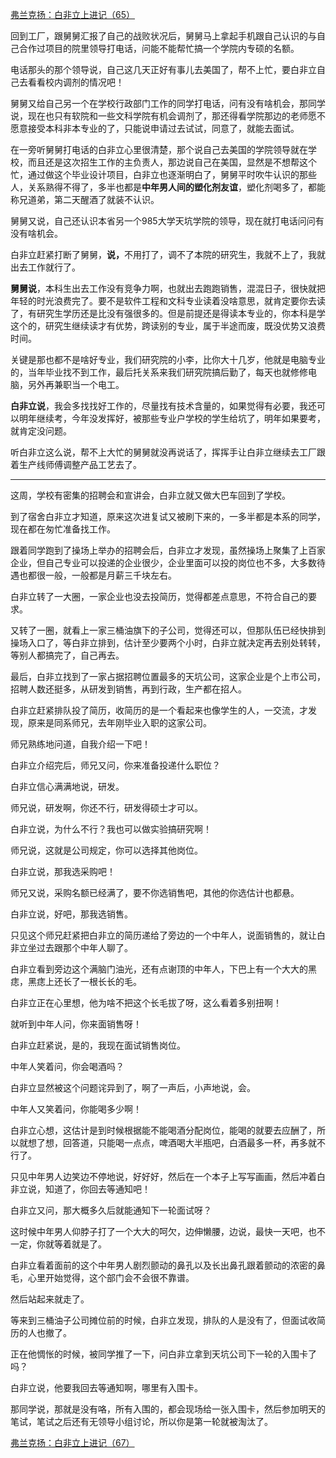 <p></p><a href="https://zhuanlan.zhihu.com/p/102580874" data-draft-node="block" data-draft-type="link-card" data-image="https://pic2.zhimg.com/v2-d191a464a1d1b1a296590fddf29bf889_180x120.jpg" data-image-width="1142" data-image-height="414" class="internal">弗兰克扬：白非立上进记（65）</a><p>回到工厂，跟舅舅汇报了自己的战败状况后，舅舅马上拿起手机跟自己认识的与自己合作过项目的院里领导打电话，问能不能帮忙搞一个学院内专硕的名额。</p><p>电话那头的那个领导说，自己这几天正好有事儿去美国了，帮不上忙，要白非立自己去看看校内调剂的情况吧！</p><p>舅舅又给自己另一个在学校行政部门工作的同学打电话，问有没有啥机会，那同学说，现在也只有软院和一些文科学院有机会调剂了，那还得看学院那边的老师愿不愿意接受本科非本专业的了，只能说申请过去试试，同意了，就能去面试。</p><p>在一旁听舅舅打电话的白非立心里很清楚，那个说自己去美国的学院领导就在学校，而且还是这次招生工作的主负责人，那边说自己在美国，显然是不想帮这个忙，通过做这个毕业设计项目，白非立也逐渐明白了，舅舅平时吹牛认识的那些人，关系熟得不得了，多半也都是<b>中年男人间的塑化剂友谊</b>，塑化剂喝多了，都能称兄道弟，第二天醒酒了就装不认识。</p><p>舅舅又说，自己还认识本省另一个985大学天坑学院的领导，现在就打电话问问有没有啥机会。</p><p>白非立赶紧打断了舅舅，<b>说，</b>不用打了，调不了本院的研究生，我就不上了，我就出去工作就行了。</p><p><b>舅舅说</b>，本科生出去工作没有竞争力啊，也就出去跑跑销售，混混日子，很快就把年轻的时光浪费完了。要不是软件工程和文科专业读着没啥意思，就肯定要你去读了，有研究生学历还是比没有强很多的。但是前提还是得读本专业的，你本科是学这个的，研究生继续读才有优势，跨读别的专业，属于半途而废，既没优势又浪费时间。</p><p>关键是那也都不是啥好专业，我们研究院的小李，比你大十几岁，他就是电脑专业的，当年毕业找不到工作，最后托关系来我们研究院搞后勤了，每天也就修修电脑，另外再兼职当一个电工。</p><p><b>白非立说</b>，我会多找找好工作的，尽量找有技术含量的，如果觉得有必要，我还可以明年继续考，今年没发挥好，被那些专业户学校的学生给坑了，明年如果要考，就肯定没问题。</p><p>听白非立这么说，帮不上大忙的舅舅就没再说话了，挥挥手让白非立继续去工厂跟着生产线师傅调整产品工艺去了。</p><hr/><p>这周，学校有密集的招聘会和宣讲会，白非立就又做大巴车回到了学校。</p><p>到了宿舍白非立才知道，原来这次进复试又被刷下来的，一多半都是本系的同学，现在都在匆忙准备找工作。</p><p>跟着同学跑到了操场上举办的招聘会后，白非立才发现，虽然操场上聚集了上百家企业，但自己专业可以投递的企业很少，企业里面可以投的岗位也不多，大多数待遇也都很一般，一般都是月薪三千块左右。</p><p>白非立转了一大圈，一家企业也没去投简历，觉得都差点意思，不符合自己的要求。</p><p>又转了一圈，就看上一家三桶油旗下的子公司，觉得还可以，但那队伍已经快排到操场入口了，等白非立排到，估计至少要两个小时，白非立就决定再去别处转转，等别人都搞完了，自己再去。</p><p>最后，白非立找到了一家占据招聘位置最多的天坑公司，这家企业是个上市公司，招聘人数还挺多，从研发到销售，再到行政，生产都在招人。</p><p>白非立赶紧排队投了简历，收简历的是一个看起来也像学生的人，一交流，才发现，原来是同系师兄，去年刚毕业入职的这家公司。</p><p>师兄熟练地问道，自我介绍一下吧！</p><p>白非立介绍完后，师兄又问，你来准备投递什么职位？</p><p>白非立信心满满地说，研发。</p><p>师兄说，研发啊，你还不行，研发得硕士才可以。</p><p>白非立说，为什么不行？我也可以做实验搞研究啊！</p><p>师兄说，这就是公司规定，你可以选择其他岗位。</p><p>白非立说，那我选采购吧！</p><p>师兄又说，采购名额已经满了，要不你选销售吧，其他的你选估计也都悬。</p><p>白非立说，好吧，那我选销售。</p><p>只见这个师兄赶紧把白非立的简历递给了旁边的一个中年人，说面销售的，就让白非立坐过去跟那个中年人聊了。</p><p>白非立看到旁边这个满脑门油光，还有点谢顶的中年人，下巴上有一个大大的黑痣，黑痣上还长了一根长长的毛。</p><p>白非立正在心里想，他为啥不把这个长毛拔了呀，这么看着多别扭啊！</p><p>就听到中年人问，你来面销售呀！</p><p>白非立赶紧说，是的，我现在面试销售岗位。</p><p>中年人笑着问，你会喝酒吗？</p><p>白非立显然被这个问题诧异到了，啊了一声后，小声地说，会。</p><p>中年人又笑着问，你能喝多少啊！</p><p>白非立心想，这估计是到时候根据能不能喝酒分配岗位，能喝的就要去应酬了，所以就想了想，回答道，只能喝一点点，啤酒喝大半瓶吧，白酒最多一杯，再多就不行了。</p><p>只见中年男人边笑边不停地说，好好好，然后在一个本子上写写画画，然后冲着白非立说，知道了，你回去等通知吧！</p><p>白非立又问，那大概多久后就能通知下一轮面试呀？</p><p>这时候中年男人仰脖子打了一个大大的呵欠，边伸懒腰，边说，最快一天吧，也不一定，你就等着就是了。</p><p>白非立看着面前的这个中年男人剧烈颤动的鼻孔以及长出鼻孔跟着颤动的浓密的鼻毛，心里开始觉得，这个部门会不会很不靠谱。</p><p>然后站起来就走了。</p><p>等来到三桶油子公司摊位前的时候，白非立发现，排队的人是没有了，但面试收简历的人也撤了。</p><p>正在他惆怅的时候，被同学推了一下，问白非立拿到天坑公司下一轮的入围卡了吗？</p><p>白非立说，他要我回去等通知啊，哪里有入围卡。</p><p>那同学说，那就是没有咯，所有入围的，都会现场给一张入围卡，然后参加明天的笔试，笔试之后还有无领导小组讨论，所以你是第一轮就被淘汰了。</p><a href="https://zhuanlan.zhihu.com/p/102763431" data-draft-node="block" data-draft-type="link-card" data-image="https://pic1.zhimg.com/v2-3bd0d57240662ec5abb955f182c62eb0_180x120.jpg" data-image-width="1047" data-image-height="332" class="internal">弗兰克扬：白非立上进记（67）</a><p></p><p></p>